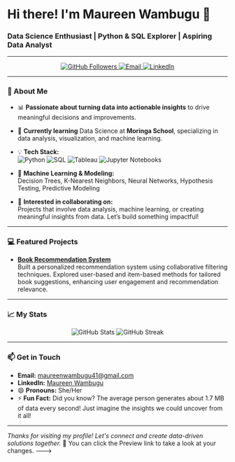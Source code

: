 # Hi there! I'm Maureen Wambugu 👋

### Data Science Enthusiast | Python & SQL Explorer | Aspiring Data Analyst

---

<div align="center">
  <a href="https://github.com/Mau-Wambugu">
    <img src="https://img.shields.io/github/followers/Mau-Wambugu?label=Follow%20Me&style=social" alt="GitHub Followers" />
  </a>
  <a href="mailto:maureenwambugu41@gmail.com">
    <img src="https://img.shields.io/badge/Email-me-red?style=flat&logo=gmail&logoColor=white" alt="Email" />
  </a>
  <a href="https://www.linkedin.com/your-profile-link">
    <img src="https://img.shields.io/badge/Connect-LinkedIn-blue?style=flat&logo=linkedin" alt="LinkedIn" />
  </a>
</div>

---

### 👀 About Me
- 📊 **Passionate about turning data into actionable insights** to drive meaningful decisions and improvements.
- 🌱 **Currently learning** Data Science at **Moringa School**, specializing in data analysis, visualization, and machine learning.
- 💡 **Tech Stack:**  
  <img src="https://img.shields.io/badge/-Python-3776AB?style=flat&logo=python&logoColor=white" alt="Python" /> 
  <img src="https://img.shields.io/badge/-SQL-4479A1?style=flat&logo=MySQL&logoColor=white" alt="SQL" /> 
  <img src="https://img.shields.io/badge/-Tableau-E97627?style=flat&logo=tableau&logoColor=white" alt="Tableau" />
  <img src="https://img.shields.io/badge/-Jupyter-F37626?style=flat&logo=jupyter&logoColor=white" alt="Jupyter Notebooks" />  

- 🧠 **Machine Learning & Modeling:**  
  Decision Trees, K-Nearest Neighbors, Neural Networks, Hypothesis Testing, Predictive Modeling

- 🧩 **Interested in collaborating on:**  
  Projects that involve data analysis, machine learning, or creating meaningful insights from data. Let’s build something impactful!

---

### 💻 Featured Projects
- **[Book Recommendation System](https://github.com/Mr-PeterMaina/PHASE-4)**  
  Built a personalized recommendation system using collaborative filtering techniques. Explored user-based and item-based methods for tailored book suggestions, enhancing user engagement and recommendation relevance.

---

### 📈 My Stats
<div align="center">
  <img src="https://github-readme-stats.vercel.app/api?username=Mau-Wambugu&show_icons=true&theme=default&hide_border=true" alt="GitHub Stats" />
  <img src="https://github-readme-streak-stats.herokuapp.com/?user=Mau-Wambugu&theme=default&hide_border=true" alt="GitHub Streak" />
</div>

---

### 📫 Get in Touch
- **Email:** [maureenwambugu41@gmail.com](mailto:maureenwambugu41@gmail.com)  
- **LinkedIn:** [Maureen Wambugu](https://www.linkedin.com/your-profile-link)  
- 😄 **Pronouns:** She/Her  
- ⚡ **Fun Fact:** Did you know? The average person generates about 1.7 MB of data every second! Just imagine the insights we could uncover from it all!

---

*Thanks for visiting my profile! Let's connect and create data-driven solutions together.* 🚀
You can click the Preview link to take a look at your changes.
--->
